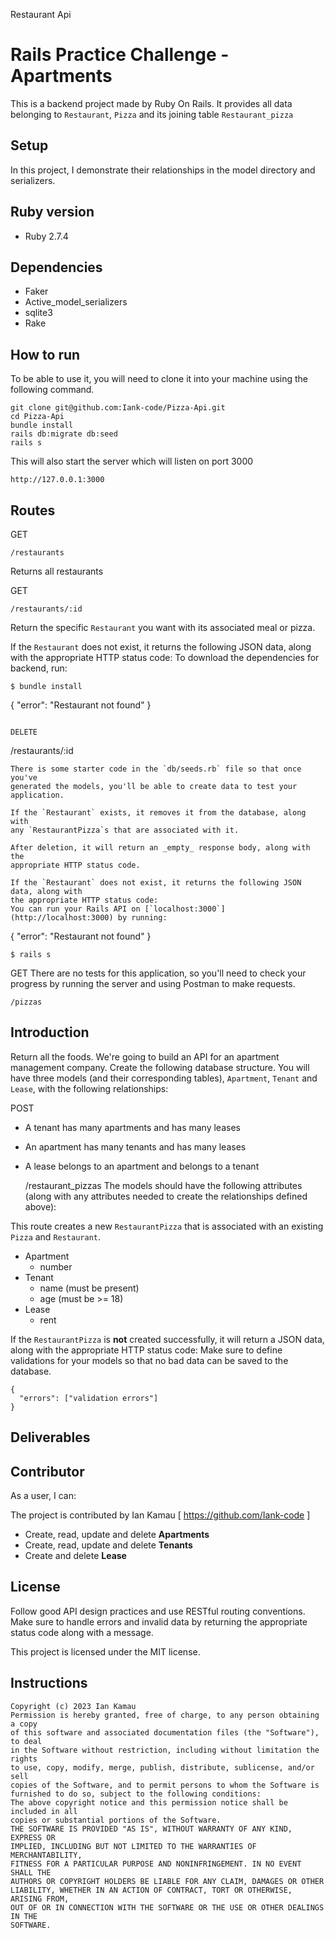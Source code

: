  Restaurant Api
# Rails Practice Challenge - Apartments

This is a backend project made by Ruby On Rails. It provides all data belonging to `Restaurant`, `Pizza` and its joining table `Restaurant_pizza`
## Setup

In this project, I demonstrate their relationships in the model directory and serializers.

## Ruby version

- Ruby 2.7.4

## Dependencies

- Faker
- Active_model_serializers
- sqlite3
- Rake

## How to run

To be able to use it, you will need to clone it into your machine using the following command.

    git clone git@github.com:Iank-code/Pizza-Api.git
    cd Pizza-Api
    bundle install
    rails db:migrate db:seed
    rails s

This will also start the server which will listen on port 3000

```
http://127.0.0.1:3000
```

## Routes

GET

    /restaurants

Returns all restaurants

GET

    /restaurants/:id

Return the specific `Restaurant` you want with its associated meal or pizza.

If the `Restaurant` does not exist, it returns the following JSON data, along with
the appropriate HTTP status code:
To download the dependencies for backend, run:

```console
$ bundle install
```
{
  "error": "Restaurant not found"
}
```

DELETE

```
/restaurants/:id
```
There is some starter code in the `db/seeds.rb` file so that once you've
generated the models, you'll be able to create data to test your application.

If the `Restaurant` exists, it removes it from the database, along with
any `RestaurantPizza`s that are associated with it.

After deletion, it will return an _empty_ response body, along with the
appropriate HTTP status code.

If the `Restaurant` does not exist, it returns the following JSON data, along with
the appropriate HTTP status code:
You can run your Rails API on [`localhost:3000`](http://localhost:3000) by running:

```
{
  "error": "Restaurant not found"
}
```console
$ rails s
```

GET
There are no tests for this application, so you'll need to check your progress
by running the server and using Postman to make requests.

    /pizzas
## Introduction

Return all the foods.
We're going to build an API for an apartment management company. Create the
following database structure. You will have three models (and their
corresponding tables), `Apartment`, `Tenant` and `Lease`, with the following
relationships:

POST
- A tenant has many apartments and has many leases
- An apartment has many tenants and has many leases
- A lease belongs to an apartment and belongs to a tenant

    /restaurant_pizzas
The models should have the following attributes (along with any attributes
needed to create the relationships defined above):

This route creates a new `RestaurantPizza` that is associated with an
existing `Pizza` and `Restaurant`.
- Apartment
  - number
- Tenant
  - name (must be present)
  - age (must be >= 18)
- Lease
  - rent

If the `RestaurantPizza` is **not** created successfully, it will return a
JSON data, along with the appropriate HTTP status code:
Make sure to define validations for your models so that no bad data can be saved
to the database.

```
{
  "errors": ["validation errors"]
}
```
## Deliverables

## Contributor
As a user, I can:

The project is contributed by Ian Kamau [ https://github.com/Iank-code ]
- Create, read, update and delete **Apartments**
- Create, read, update and delete **Tenants**
- Create and delete **Lease**

## License
Follow good API design practices and use RESTful routing conventions. Make sure
to handle errors and invalid data by returning the appropriate status code along
with a message.

This project is licensed under the MIT license.
## Instructions

```
Copyright (c) 2023 Ian Kamau
Permission is hereby granted, free of charge, to any person obtaining a copy
of this software and associated documentation files (the "Software"), to deal
in the Software without restriction, including without limitation the rights
to use, copy, modify, merge, publish, distribute, sublicense, and/or sell
copies of the Software, and to permit persons to whom the Software is
furnished to do so, subject to the following conditions:
The above copyright notice and this permission notice shall be included in all
copies or substantial portions of the Software.
THE SOFTWARE IS PROVIDED "AS IS", WITHOUT WARRANTY OF ANY KIND, EXPRESS OR
IMPLIED, INCLUDING BUT NOT LIMITED TO THE WARRANTIES OF MERCHANTABILITY,
FITNESS FOR A PARTICULAR PURPOSE AND NONINFRINGEMENT. IN NO EVENT SHALL THE
AUTHORS OR COPYRIGHT HOLDERS BE LIABLE FOR ANY CLAIM, DAMAGES OR OTHER
LIABILITY, WHETHER IN AN ACTION OF CONTRACT, TORT OR OTHERWISE, ARISING FROM,
OUT OF OR IN CONNECTION WITH THE SOFTWARE OR THE USE OR OTHER DEALINGS IN THE
SOFTWARE.